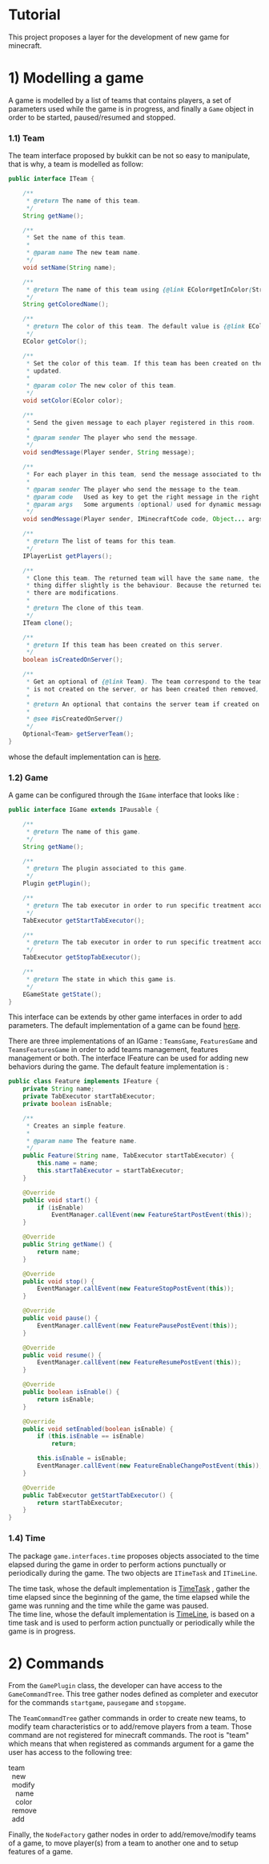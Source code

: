 # Tutorial

This project proposes a layer for the development of new game for minecraft.

# 1) Modelling a game

A game is modelled by a list of teams that contains players, a set of parameters used while the game is in progress, and finally a <code>Game</code> object in order to be started, paused/resumed and stopped.

### 1.1) Team

The team interface proposed by bukkit can be not so easy to manipulate, that is why, a team is modelled as follow:

```java
public interface ITeam {

	/**
	 * @return The name of this team.
	 */
	String getName();

	/**
	 * Set the name of this team.
	 * 
	 * @param name The new team name.
	 */
	void setName(String name);

	/**
	 * @return The name of this team using {@link EColor#getInColor(String)} with parameters String equals {@link #getName()}.
	 */
	String getColoredName();

	/**
	 * @return The color of this team. The default value is {@link EColor#RESET}.
	 */
	EColor getColor();

	/**
	 * Set the color of this team. If this team has been created on the server and is not a clone, then the "server team" is also
	 * updated.
	 * 
	 * @param color The new color of this team.
	 */
	void setColor(EColor color);

	/**
	 * Send the given message to each player registered in this room.
	 * 
	 * @param sender The player who send the message.
	 */
	void sendMessage(Player sender, String message);

	/**
	 * For each player in this team, send the message associated to the given code.
	 * 
	 * @param sender The player who send the message to the team.
	 * @param code   Used as key to get the right message in the right dictionary.
	 * @param args   Some arguments (optional) used for dynamic messages.
	 */
	void sendMessage(Player sender, IMinecraftCode code, Object... args);

	/**
	 * @return The list of teams for this team.
	 */
	IPlayerList getPlayers();

	/**
	 * Clone this team. The returned team will have the same name, the same color and the same players than the original team. One
	 * thing differ slightly is the behaviour. Because the returned team is a clone, the associated server team is not updated if
	 * there are modifications.
	 * 
	 * @return The clone of this team.
	 */
	ITeam clone();

	/**
	 * @return If this team has been created on this server.
	 */
	boolean isCreatedOnServer();

	/**
	 * Get an optional of {@link Team}. The team correspond to the team on the server associated to this {@link ITeam}. If this team
	 * is not created on the server, or has been created then removed, the optional is empty.
	 * 
	 * @return An optional that contains the server team if created on server, an empty optional otherwise.
	 * 
	 * @see #isCreatedOnServer()
	 */
	Optional<Team> getServerTeam();
}
```
whose the default implementation can is [here](https://github.com/Pierre-Emmanuel41/minecraft-game/blob/master/src/main/java/fr/pederobien/minecraft/game/impl/Team.java).

### 1.2) Game

A game can be configured through the <code>IGame</code> interface that looks like :

```java
public interface IGame extends IPausable {

	/**
	 * @return The name of this game.
	 */
	String getName();

	/**
	 * @return The plugin associated to this game.
	 */
	Plugin getPlugin();

	/**
	 * @return The tab executor in order to run specific treatment according to argument line before starting the game.
	 */
	TabExecutor getStartTabExecutor();

	/**
	 * @return The tab executor in order to run specific treatment according to argument line before stopping the game.
	 */
	TabExecutor getStopTabExecutor();

	/**
	 * @return The state in which this game is.
	 */
	EGameState getState();
}
```

This interface can be extends by other game interfaces in order to add parameters. The default implementation of a game can be found [here](https://github.com/Pierre-Emmanuel41/minecraft-game/blob/master/src/main/java/fr/pederobien/minecraft/game/impl/Game.java).  

There are three implementations of an IGame : <code>TeamsGame</code>, <code>FeaturesGame</code> and <code>TeamsFeaturesGame</code> in order to add teams management, features management or both. The interface IFeature can be used for adding new behaviors during the game. The default feature implementation is :

```java
public class Feature implements IFeature {
	private String name;
	private TabExecutor startTabExecutor;
	private boolean isEnable;

	/**
	 * Creates an simple feature.
	 * 
	 * @param name The feature name.
	 */
	public Feature(String name, TabExecutor startTabExecutor) {
		this.name = name;
		this.startTabExecutor = startTabExecutor;
	}

	@Override
	public void start() {
		if (isEnable)
			EventManager.callEvent(new FeatureStartPostEvent(this));
	}

	@Override
	public String getName() {
		return name;
	}

	@Override
	public void stop() {
		EventManager.callEvent(new FeatureStopPostEvent(this));
	}

	@Override
	public void pause() {
		EventManager.callEvent(new FeaturePausePostEvent(this));
	}

	@Override
	public void resume() {
		EventManager.callEvent(new FeatureResumePostEvent(this));
	}

	@Override
	public boolean isEnable() {
		return isEnable;
	}

	@Override
	public void setEnabled(boolean isEnable) {
		if (this.isEnable == isEnable)
			return;

		this.isEnable = isEnable;
		EventManager.callEvent(new FeatureEnableChangePostEvent(this));
	}

	@Override
	public TabExecutor getStartTabExecutor() {
		return startTabExecutor;
	}
}
```

### 1.4) Time

The package <code>game.interfaces.time</code> proposes objects associated to the time elapsed during the game in order to perform actions punctually or periodically during the game. The two objects are <code>ITimeTask</code> and <code>ITimeLine</code>.  

The time task, whose the default implementation is [TimeTask](https://github.com/Pierre-Emmanuel41/minecraft-game/blob/master/src/main/java/fr/pederobien/minecraft/game/impl/time/TimeTask.java) , gather the time elapsed since the beginning of the game, the time elapsed while the game was running and the time while the game was paused.  
The time line, whose the default implementation is [TimeLine](https://github.com/Pierre-Emmanuel41/minecraft-game/blob/master/src/main/java/fr/pederobien/minecraft/game/impl/time/TimeLine.java), is based on a time task and is used to perform action punctually or periodically while the game is in progress.

# 2) Commands

From the <code>GamePlugin</code> class, the developer can have access to the <code>GameCommandTree</code>. This tree gather nodes defined as completer and executor for the commands <code>startgame</code>, <code>pausegame</code> and <code>stopgame</code>.

The <code>TeamCommandTree</code> gather commands in order to create new teams, to modify team characteristics or to add/remove players from a team. Those command are not registered for minecraft commands. The root is "team" which means that when registered as commands argument for a game the user has access to the following tree:

team  
&ensp;new  
&ensp;modify  
&ensp;&ensp;name  
&ensp;&ensp;color  
&ensp;remove  
&ensp;add  

Finally, the <code>NodeFactory</code> gather nodes in order to add/remove/modify teams of a game, to move player(s) from a team to another one and to setup features of a game.